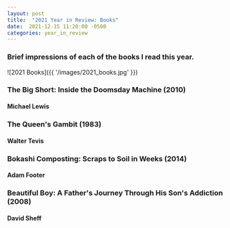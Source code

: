 ```yaml
---
layout: post
title:  "2021 Year in Review: Books"
date:  2021-12-15 11:20:00 -0500
categories: year_in_review
---
```


### Brief impressions of each of the books I read this year.

![2021 Books]({{ '/images/2021_books.jpg' }})

### The Big Short: Inside the Doomsday Machine (2010)

#### Michael Lewis


### The Queen's Gambit (1983)

#### Walter Tevis


### Bokashi Composting: Scraps to Soil in Weeks (2014)

#### Adam Footer


### Beautiful Boy: A Father's Journey Through His Son's Addiction (2008)

#### David Sheff
